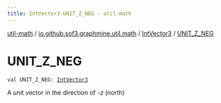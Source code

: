```yaml
---
title: IntVector3.UNIT_Z_NEG - util-math
---
```


[util-math](../../index.html) / [io.github.sof3.graphmine.util.math](../index.html) / [IntVector3](index.html) / [UNIT_Z_NEG](./-u-n-i-t_-z_-n-e-g.html)

# UNIT_Z_NEG

`val UNIT_Z_NEG: `[`IntVector3`](index.html)

A unit vector in the direction of *-z* (north)

